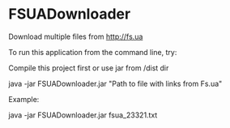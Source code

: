 FSUADownloader
==============
Download multiple files from http://fs.ua


To run this application from the command line, try:

Compile this project first or use jar from /dist dir

java -jar FSUADownloader.jar "Path to file with links from Fs.ua"

Example:

java -jar FSUADownloader.jar fsua_23321.txt
